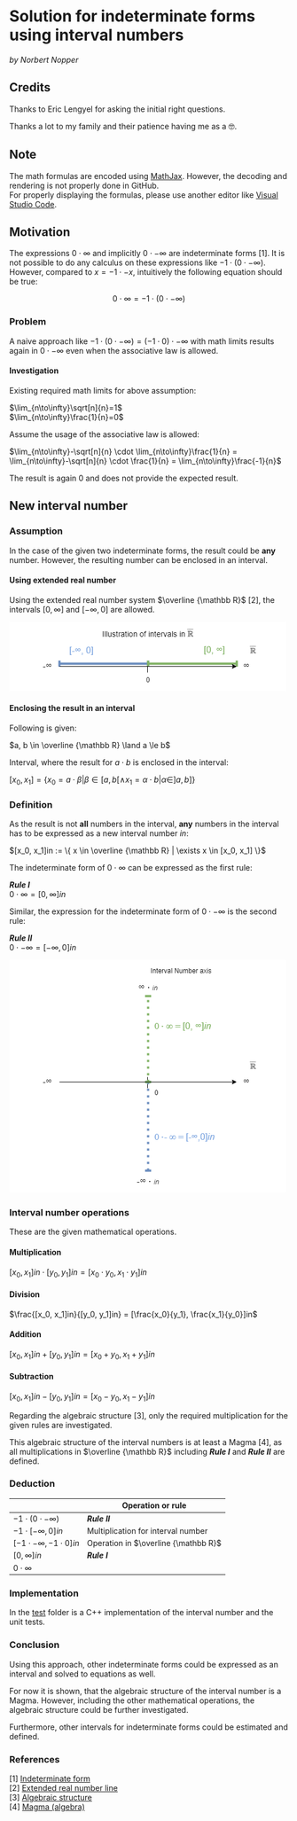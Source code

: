 # Solution for indeterminate forms using interval numbers

*by Norbert Nopper*

## Credits

Thanks to Eric Lengyel for asking the initial right questions.

Thanks a lot to my family and their patience having me as a 🤓.

## Note

The math formulas are encoded using [MathJax](https://www.mathjax.org/). However, the decoding and rendering is not properly done in GitHub.  
For properly displaying the formulas, please use another editor like [Visual Studio Code](https://code.visualstudio.com/).

## Motivation

The expressions $0 \cdot ∞$ and implicitly $0 \cdot -∞$ are indeterminate forms [1]. It is not possible to do any calculus on these expressions like $-1 \cdot (0 \cdot -∞)$.  
However, compared to $x = -1 \cdot -x$, intuitively the following equation should be true: 

$$0 \cdot ∞ = -1 \cdot (0 \cdot -∞)$$

### Problem

A naive approach like $-1 \cdot (0 \cdot -∞) = (-1 \cdot 0) \cdot -∞$ with math limits results again in $0 \cdot -∞$ even when the associative law is allowed.

#### Investigation

Existing required math limits for above assumption:

$\lim_{n\to\infty}\sqrt[n]{n}=1$  
$\lim_{n\to\infty}\frac{1}{n}=0$  

Assume the usage of the associative law is allowed:

$\lim_{n\to\infty}-\sqrt[n]{n} \cdot \lim_{n\to\infty}\frac{1}{n} = \lim_{n\to\infty}-\sqrt[n]{n} \cdot \frac{1}{n} = \lim_{n\to\infty}\frac{-1}{n}$

The result is again 0 and does not provide the expected result.

## New interval number

### Assumption

In the case of the given two indeterminate forms, the result could be **any** number. However, the resulting number can be enclosed in an interval.  

#### Using extended real number  

Using the extended real number system $\overline {\mathbb R}$ [2], the intervals $[0, ∞]$ and $[-∞, 0]$ are allowed.

![](illustrations/visual_interval_extended.png)

#### Enclosing the result in an interval

Following is given:

$a, b \in \overline {\mathbb R} \land a \le b$

Interval, where the result for $a \cdot b$ is enclosed in the interval: 

$[x_0, x_1] = \{ x_0 = a \cdot \beta | \beta \in [a, b[ \land x_1 = \alpha \cdot b | \alpha \in ]a, b] \}$

### Definition

As the result is not **all** numbers in the interval, **any** numbers in the interval has to be expressed as a new interval number *in*:

$[x_0, x_1]in := \{ x \in \overline {\mathbb R} | \exists x \in [x_0, x_1] \}$

The indeterminate form of $0 \cdot ∞$ can be expressed as the first rule:

***Rule I***  
$0 \cdot ∞ = [0, ∞]in$

Similar, the expression for the indeterminate form of $0 \cdot -∞$ is the second rule:

***Rule II***  
$0 \cdot -∞ = [-∞, 0]in$

![](illustrations/visual_interval_number.png)

### Interval number operations

These are the given mathematical operations.

#### Multiplication

$[x_0, x_1]in \cdot [y_0, y_1]in = [x_0 \cdot y_0, x_1 \cdot y_1]in$

#### Division

$\frac{[x_0, x_1]in}{[y_0, y_1]in} = [\frac{x_0}{y_1}, \frac{x_1}{y_0}]in$

#### Addition

$[x_0, x_1]in + [y_0, y_1]in = [x_0 + y_0, x_1 + y_1]in$

#### Subtraction

$[x_0, x_1]in - [y_0, y_1]in = [x_0 - y_0, x_1 - y_1]in$

Regarding the algebraic structure [3], only the required multiplication for the given rules are investigated.

This algebraic structure of the interval numbers is at least a Magma [4], as all multiplications in $\overline {\mathbb R}$ including ***Rule I*** and ***Rule II*** are defined.

### Deduction

|                               | Operation or rule                    |
|-------------------------------|--------------------------------------|
| $-1 \cdot (0 \cdot -∞)$       | ***Rule II***                        |
| $-1 \cdot [-∞, 0]in$          | Multiplication for interval number   |
| $[-1 \cdot -∞, -1 \cdot 0]in$ | Operation in $\overline {\mathbb R}$ |
| $[0, ∞]in$                    | ***Rule I***                         |
| $0 \cdot ∞$                   |                                      |

### Implementation

In the [test](test/) folder is a C++ implementation of the interval number and the unit tests.

### Conclusion

Using this approach, other indeterminate forms could be expressed as an interval and solved to equations as well.

For now it is shown, that the algebraic structure of the interval number is a Magma. However, including the other mathematical operations, the algebraic structure could be further investigated.

Furthermore, other intervals for indeterminate forms could be estimated and defined.

### References

[1] [Indeterminate form](https://en.wikipedia.org/wiki/Indeterminate_form)  
[2] [Extended real number line](https://en.wikipedia.org/wiki/Extended_real_number_line)  
[3] [Algebraic structure](https://en.wikipedia.org/wiki/Algebraic_structure)  
[4] [Magma (algebra)](https://en.wikipedia.org/wiki/Magma_(algebra))
